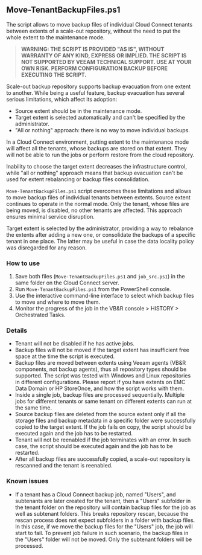 ## Move-TenantBackupFiles.ps1
The script allows to move backup files of individual Cloud Connect tenants between extents of a scale-out repository, without the need to put the whole extent to the maintenance mode.

> **WARNING: THE SCRIPT IS PROVIDED "AS IS", WITHOUT WARRANTY OF ANY KIND, EXPRESS OR IMPLIED. THE SCRIPT IS NOT SUPPORTED BY VEEAM TECHNICAL SUPPORT. USE AT YOUR OWN RISK. PERFORM CONFIGURATION BACKUP BEFORE EXECUTING THE SCRIPT.**

Scale-out backup repository supports backup evacuation from one extent to another. While being a useful feature, backup evacuation has several serious limitations, which affect its adoption:

- Source extent should be in the maintenance mode.
- Target extent is selected automatically and can't be specified by the administrator.
- "All or nothing" approach: there is no way to move individual backups.

In a Cloud Connect environment, putting extent to the maintenance mode will affect all the tenants, whose backups are stored on that extent. They will not be able to run the jobs or perform restore from the cloud repository.

Inability to choose the target extent decreases the infrastructure control, while "all or nothing" approach means that backup evacuation can't be used for extent rebalancing or backup files consolidation.

`Move-TenantBackupFiles.ps1` script overcomes these limitations and allows to move backup files of individual tenants between extents. Source extent continues to operate in the normal mode. Only the tenant, whose files are being moved, is disabled, no other tenants are affected. This approach ensures minimal service disruption.

Target extent is selected by the administrator, providing a way to rebalance the extents after adding a new one, or consolidate the backups of a specific tenant in one place. The latter may be useful in case the data locality policy was disregarded for any reason.

### How to use

1. Save both files (`Move-TenantBackupFiles.ps1` and `job_src.ps1`) in the same folder on the Cloud Connect server.
2. Run `Move-TenantBackupFiles.ps1` from the PowerShell console.
3. Use the interactive command-line interface to select which backup files to move and where to move them.
4. Monitor the progress of the job in the VB&R console > HISTORY > Orchestrated Tasks.

### Details

- Tenant will not be disabled if he has active jobs.
- Backup files will not be moved if the target extent has insufficient free space at the time the script is executed.
- Backup files are moved between extents using Veeam agents (VB&R components, not backup agents), thus all repository types should be supported. The script was tested with Windows and Linux repositories in different configurations. Please report if you have extents on EMC Data Domain or HP StoreOnce, and how the script works with them.
- Inside a single job, backup files are processed sequentially. Multiple jobs for different tenants or same tenant on different extents can run at the same time.
- Source backup files are deleted from the source extent only if all the storage files and backup metadata in a specific folder were successfully copied to the target extent. If the job fails on copy, the script should be executed again and the job has to be restarted.
- Tenant will not be reenabled if the job terminates with an error. In such case, the script should be executed again and the job has to be restarted.
- After all backup files are successfully copied, a scale-out repository is rescanned and the tenant is reenabled.

### Known issues

- If a tenant has a Cloud Connect backup job, named "Users", and subtenants are later created for the tenant, then a "Users" subfolder in the tenant folder on the repository will contain backup files for the job as well as subtenant folders. This breaks repository rescan, because the rescan process does not expect subfolders in a folder with backup files. In this case, if we move the backup files for the "Users" job, the job will start to fail. To prevent job failure in such scenario, the backup files in the "Users" folder will not be moved. Only the subtenant folders will be processed.
